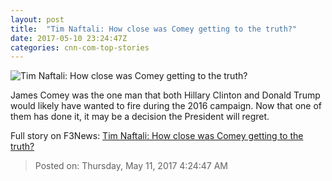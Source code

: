 ```yaml
---
layout: post
title:  "Tim Naftali: How close was Comey getting to the truth?"
date: 2017-05-10 23:24:47Z
categories: cnn-com-top-stories
---
```


![Tim Naftali: How close was Comey getting to the truth?](http://i2.cdn.cnn.com/cnnnext/dam/assets/170330065720-02-james-comey-0329-super-tease.jpg)

James Comey was the one man that both Hillary Clinton and Donald Trump would likely have wanted to fire during the 2016 campaign. Now that one of them has done it, it may be a decision the President will regret.


Full story on F3News: [Tim Naftali: How close was Comey getting to the truth?](http://www.f3nws.com/n/YQQ3n)

> Posted on: Thursday, May 11, 2017 4:24:47 AM
